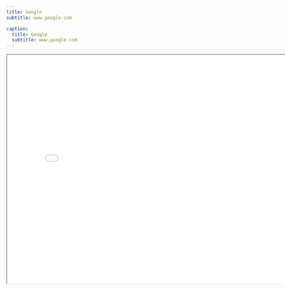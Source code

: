 ```yaml
---
title: Google
subtitle: www.google.com

caption:
  title: Google
  subtitle: www.google.com
---
```


<iframe style="width:800px; height:600px;" src="www.google.com" </iframe> 

